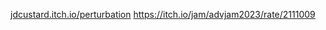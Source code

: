 [jdcustard.itch.io/perturbation](https://jdcustard.itch.io/perturbation)
https://itch.io/jam/advjam2023/rate/2111009

